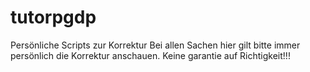# tutorpgdp
Persönliche Scripts zur Korrektur 
Bei allen Sachen hier gilt bitte immer persönlich die Korrektur anschauen. Keine garantie auf Richtigkeit!!!
